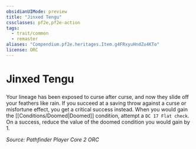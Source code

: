 ```yaml
---
obsidianUIMode: preview
title: "Jinxed Tengu"
cssclasses: pf2e,pf2e-action
tags:
  - trait/common
  - remaster
aliases: "Compendium.pf2e.heritages.Item.g4FRxyuHndZu4KTo"
license: ORC
---
```

# Jinxed Tengu

### 






Your lineage has been exposed to curse after curse, and now they slide off your feathers like rain. If you succeed at a saving throw against a curse or misfortune effect, you get a critical success instead. When you would gain the [[Conditions/Doomed|Doomed]] condition, attempt a `DC 17 Flat check`. On a success, reduce the value of the doomed condition you would gain by 1.

*Source: Pathfinder Player Core 2*
*ORC*